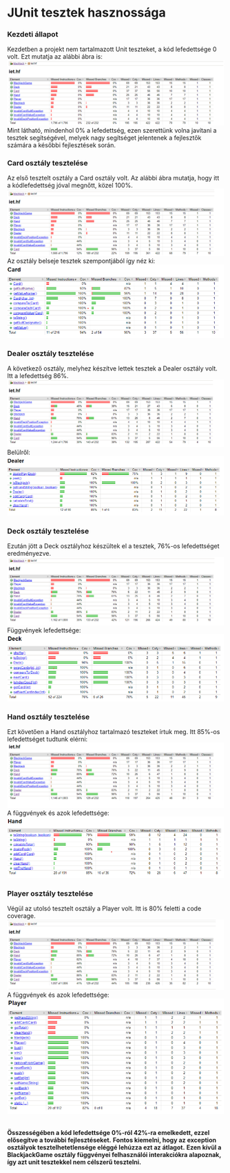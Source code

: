 # JUnit tesztek hasznossága

### Kezdeti állapot
Kezdetben a projekt nem tartalmazott Unit teszteket, a kód lefedettsége 0 volt. Ezt mutatja
az alábbi ábra is:
![](1.png) \
Mint látható, mindenhol 0% a lefedettség, ezen szerettünk volna javítani a tesztek segítségével, melyek
nagy segítséget jelentenek a fejlesztők számára a későbbi fejlesztések során.

### Card osztály tesztelése
Az első tesztelt osztály a Card osztály volt. Az alábbi ábra mutatja, hogy itt a kódlefedettség 
jóval megnőtt, közel 100%.
![](2-card.png) \
Az osztály belseje tesztek szempontjából így néz ki:
![](2-card-test.png) 

### Dealer osztály tesztelése
A következő osztály, melyhez készítve lettek tesztek a Dealer osztály volt. Itt a lefedettség 86%.
![](2-dealer-test.png) \
Belülről:
![](2-dealer.png) 


### Deck osztály tesztelése
Ezután jött a Deck osztályhoz készültek el a tesztek, 76%-os lefedettséget eredményezve.
![](3-deck-test.png) \
Függvények lefedettsége:
![](3-deck.png) 

### Hand osztály tesztelése
Ezt követően a Hand osztályhoz tartalmazó teszteket írtuk meg. Itt 85%-os lefedettséget tudtunk elérni:
![](4-hand-test.png) \
A függvények és azok lefedettsége:
![](4-hand.png) 

### Player osztály tesztelése
Végül az utolsó tesztelt osztály a Player volt. Itt is 80% feletti a code coverage.
![](5-player-test.png) \
A függvények és azok lefedettsége:
![](5-player.png) 

\
**Összességében a kód lefedettsége 0%-ról 42%-ra emelkedett, ezzel elősegítve a további fejlesztéseket.**
**Fontos kiemelni, hogy az exception osztályok tesztelhetetlensége eléggé lehúzza ezt az átlagot.**
**Ezen kívül a BlackjackGame osztály függvényei felhasználói interakciókra alapoznak, így azt unit tesztekkel nem célszerű tesztelni.**

